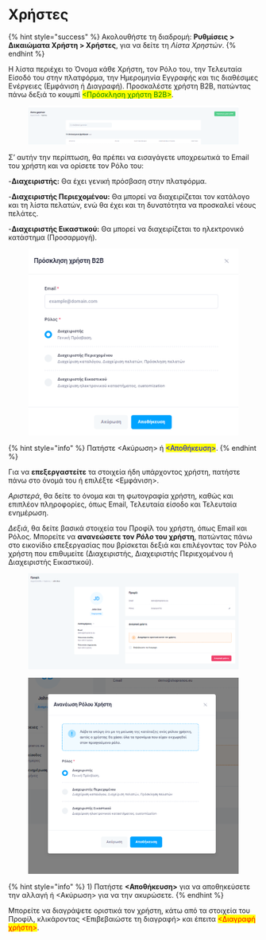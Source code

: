 # Χρήστες

{% hint style="success" %}
Ακολουθήστε τη διαδρομή: **Ρυθμίσεις > Δικαιώματα Χρήστη > Χρήστες**, για να δείτε τη _Λίστα Χρηστών_.
{% endhint %}

Η λίστα περιέχει το Όνομα κάθε Χρήστη, τον Ρόλο του, την Τελευταία Είσοδό του στην πλατφόρμα, την Ημερομηνία Εγγραφής και τις διαθέσιμες Ενέργειες (Εμφάνιση ή Διαγραφή). Προσκαλέστε χρήστη B2B, πατώντας πάνω δεξιά το κουμπί <mark style="color:green;"><Πρόσκληση χρήστη B2B></mark>.

<figure><img src="../../.gitbook/assets/ScreenHunter 79 (1).png" alt=""><figcaption></figcaption></figure>

Σ’ αυτήν την περίπτωση, θα πρέπει να εισαγάγετε υποχρεωτικά το Email του χρήστη και να ορίσετε τον Ρόλο του:

\-**Διαχειριστής:** Θα έχει γενική πρόσβαση στην πλατφόρμα.

\-**Διαχειριστής Περιεχομένου:** Θα μπορεί να διαχειρίζεται τον κατάλογο και τη λίστα πελατών, ενώ θα έχει και τη δυνατότητα να προσκαλεί νέους πελάτες.

\-**Διαχειριστής Εικαστικού:** Θα μπορεί να διαχειρίζεται το ηλεκτρονικό κατάστημα (Προσαρμογή).

<figure><img src="../../.gitbook/assets/ScreenHunter 80 (1).png" alt=""><figcaption></figcaption></figure>

{% hint style="info" %}
Πατήστε <Ακύρωση> ή <mark style="color:blue;"><Αποθήκευση></mark>.
{% endhint %}

Για να **επεξεργαστείτε** τα στοιχεία ήδη υπάρχοντος χρήστη, πατήστε πάνω στο όνομά του ή επιλέξτε <Εμφάνιση>.&#x20;

_Αριστερά_, θα δείτε το όνομα και τη φωτογραφία χρήστη, καθώς και επιπλέον πληροφορίες, όπως Email, Τελευταία είσοδο και Τελευταία ενημέρωση.&#x20;

_Δεξιά_, θα δείτε βασικά στοιχεία του Προφίλ του χρήστη, όπως Email και Ρόλος. Μπορείτε να **ανανεώσετε τον **_**Ρόλο**_** του χρήστη**, πατώντας πάνω στο εικονίδιο επεξεργασίας που βρίσκεται δεξιά και επιλέγοντας τον Ρόλο χρήστη που επιθυμείτε (Διαχειριστής, Διαχειριστής Περιεχομένου ή Διαχειριστής Εικαστικού).

<figure><img src="../../.gitbook/assets/ScreenHunter 126.png" alt=""><figcaption></figcaption></figure>

<figure><img src="../../.gitbook/assets/ScreenHunter 128.png" alt=""><figcaption></figcaption></figure>

{% hint style="info" %}
1\) Πατήστε **<Αποθήκευση>** για να αποθηκεύσετε την αλλαγή ή <Ακύρωση> για να την ακυρώσετε.
{% endhint %}

Μπορείτε να διαγράψετε οριστικά τον χρήστη, κάτω από τα στοιχεία του Προφίλ, κλικάροντας <Επιβεβαιώστε τη διαγραφή> και έπειτα <mark style="color:red;"><Διαγραφή χρήστη></mark>.
